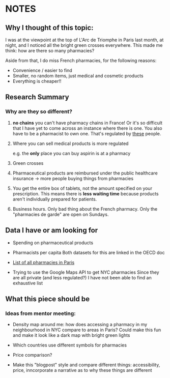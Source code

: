 # NOTES

## Why I thought of this topic: 

I was at the viewpoint at the top of L'Arc de Triomphe in Paris last month, at night, and I noticed all the bright green crosses everywhere. This made me think: how are there so many pharmacies? 

Aside from that, I do miss French pharmacies, for the following reasons: 

- Convenience / easier to find 
- Smaller, no random items, just medical and cosmetic products 
- Everything is cheaper!! 

## Research Summary 
### Why are they so different? 

1. **no chains** you can't have pharmacy chains in France! Or it's so difficult that I have yet to come across an instance where there is one. You also have to be a pharmacist to own one. That's regulated by [these](https://www.ordre.pharmacien.fr/) people.

2. Where you can sell medical products is more regulated

    e.g. the **only** place you can buy aspirin is at a pharmacy 

3. Green crosses 

4. Pharmaceutical products are reimbursed under the public healthcare insurance -> more people buying things from pharmacies

5. You get the entire box of tablets, not the amount specified on your prescription. This means there is **less waiting time** because products aren't individually prepared for patients. 

6. Business hours. Only bad thing about the French pharmacy. Only the "pharmacies de garde" are open on Sundays. 

## Data I have or am looking for 

- Spending on pharmaceutical products 
- Pharmacists per capita 
    Both datasets for this are linked in the OECD doc 

- [List of all pharmacies in Paris](https://118-418.pharmaciedegarde.org/pharmacie/75-Paris.html)

- Trying to use the Google Maps API to get NYC pharmacies 
    Since they are all private (and less regulated?) I have not been able to find an exhaustive list 

## What this piece should be 
### Ideas from mentor meeting: 

- Density map around me: how does accessing a pharmacy in my neighbourhood in NYC compare to areas in Paris?
    Could make this fun and make it look like a dark map with bright green lights 

- Which countries use different symbols for pharmacies 

- Price comparison? 

- Make this "blogpost" style and compare different things: accessibility, price, inncorporate a narrative as to why these things are different 



